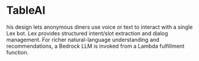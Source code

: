 # TableAI
his design lets anonymous diners use voice or text to interact with a single Lex bot. Lex provides structured intent/slot extraction and dialog management. For richer natural-language understanding and recommendations, a Bedrock LLM is invoked from a Lambda fulfillment function. 
